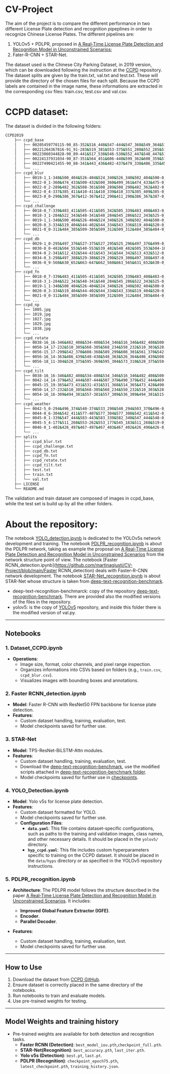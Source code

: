 # CV-Project

The aim of the project is to compare the different performance in two different License Plate detection and recognition pipeplines in order to recognize Chinese License Plates.
The different pipelines are:
1. YOLOv5 + PDLPR, proposed in [A Real‑Time License Plate Detection and Recognition Model in
Unconstrained Scenarios](https://www.mdpi.com/1424-8220/24/9/2791);
2. Fater-R-CNN + STAR-Net.

The dataset used is the Chinese City Parking Dataset, in 2019 version, which can be downloaded following the instruction at the [CCPD](https://github.com/detectRecog/CCPD) repository. 
The dataset splits are given by the train.txt, val.txt and test.txt. These will provide the directory of the chosen files for each split.
Because the CCPD labels are contained in the image name, these informations are extracted in the corresponding csv files: train.csv, test.csv and val.csv.

# CCPD dataset:
The dataset is divided in the following folders:
```bash
CCPD2019
    ├── ccpd_base
    │   ├── 00205459770115-90_85-352&516_448&547-444&547_368&549_364&517_440&515-0_0_22_10_26_29_24-128-7.jpg
    │   ├── 00221264367816-91_91-283&519_381&553-375&551_280&552_285&514_380&513-0_0_7_26_17_33_29-95-9.jpg
    │   ├── 00223060344828-90_89-441&517_538&546-530&552_447&548_447&512_530&516-0_0_13_16_33_30_33-148-14.jpg
    │   ├── 00224137931034-90_87-351&564_451&606-440&599_362&600_359&572_437&571-0_0_3_21_30_28_24-88-5.jpg
    │   ├── 00227490421455-90_88-341&443_436&482-437&479_338&486_335&452_434&445-0_0_9_33_33_29_28-128-12.jpg
    │   └── ...
    ├── ccpd_blur
    │   ├── 0019-1_1-340&500_404&526-404&524_340&526_340&502_404&500-0_0_11_26_25_28_17-66-3.jpg
    │   ├── 0022-0_1-360&474_433&500-432&500_360&499_361&474_433&475-0_0_20_24_26_27_10-143-5.jpg
    │   ├── 0022-0_2-289&482_362&508-361&508_289&508_290&482_362&482-0_0_3_11_31_25_33-94-7.jpg
    │   ├── 0022-0_4-337&385_411&410-411&410_339&410_337&385_409&385-0_0_13_24_9_31_30-74-6.jpg
    │   ├── 0023-0_0-290&386_367&412-367&412_290&411_290&386_367&387-0_0_23_26_5_31_24-69-2.jpg
    │   └── ...
    ├── ccpd_challenge
    │   ├── 0018-0_7-339&483_411&505-411&505_342&505_339&483_408&483-0_0_16_9_27_27_27-82-8.jpg
    │   ├── 0018-3_1-284&522_343&548-341&548_284&545_286&522_343&525-0_0_18_31_29_32_8-74-14.jpg
    │   ├── 0019-1_1-340&500_404&526-404&524_340&526_340&502_404&500-0_0_11_26_25_28_17-66-3.jpg
    │   ├── 0020-0_3-334&519_404&544-402&544_334&543_336&519_404&520-0_0_8_33_17_24_32-55-14.jpg
    │   ├── 0021-0_0-312&484_385&509-385&509_312&509_312&484_385&484-0_0_13_25_4_24_32-66-19.jpg
    │   └── ...
    ├── ccpd_db
    │   ├── 0029-1_0-295&497_376&527-375&527_295&525_296&497_376&499-0_0_18_33_23_32_32-197-25.jpg
    │   ├── 0030-0_0-482&504_553&540-553&539_482&540_482&505_553&504-10_6_25_15_32_29_31-43-19.jpg
    │   ├── 0034-0_2-341&512_432&544-431&543_341&544_342&513_432&512-0_0_30_33_32_16_30-199-5.jpg
    │   ├── 0034-0_3-298&497_388&529-386&529_298&529_300&497_388&497-0_0_6_25_27_24_23-39-6.jpg
    │   ├── 0036-0_9-560&630_652&663-647&662_560&663_565&631_652&630-0_0_29_32_20_26_27-38-4.jpg
    │   └── ...
    ├── ccpd_fn
    │   ├── 0018-0_7-339&483_411&505-411&505_342&505_339&483_408&483-0_0_16_9_27_27_27-82-8.jpg
    │   ├── 0018-3_1-284&522_343&548-341&548_284&545_286&522_343&525-0_0_18_31_29_32_8-74-14.jpg
    │   ├── 0019-1_1-340&500_404&526-404&524_340&526_340&502_404&500-0_0_11_26_25_28_17-66-3.jpg
    │   ├── 0020-0_3-334&519_404&544-402&544_334&543_336&519_404&520-0_0_8_33_17_24_32-55-14.jpg
    │   ├── 0021-0_0-312&484_385&509-385&509_312&509_312&484_385&484-0_0_13_25_4_24_32-66-19.jpg
    │   └── ...
    ├── ccpd_np
    │   ├── 1005.jpg
    │   ├── 1019.jpg
    │   ├── 1027.jpg
    │   ├── 1029.jpg
    │   ├── 1038.jpg
    │   └── ...
    ├── ccpd_rotate
    │   ├── 0038-16_16-346&482_408&534-408&534_346&516_346&482_408&500-0_0_4_11_31_27_31-63-30.jpg
    │   ├── 0050-14_17-232&510_305&568-305&568_234&550_232&510_303&528-0_0_20_3_27_27_24-87-4.jpg
    │   ├── 0056-15_17-299&542_370&608-368&589_299&608_301&561_370&542-0_0_31_8_27_27_33-39-27.jpg
    │   ├── 0056-16_14-363&486_439&548-438&548_363&526_364&486_439&508-0_0_4_0_25_30_29-137-11.jpg
    │   ├── 0056-18_11-304&528_375&595-369&595_304&573_310&528_375&550-0_0_21_28_26_27_15-91-26.jpg
    │   └── ...
    ├── ccpd_tilt
    │   ├── 0038-16_16-346&482_408&534-408&534_346&516_346&482_408&500-0_0_4_11_31_27_31-63-30.jpg
    │   ├── 0042-14_14-379&452_444&507-444&507_379&490_379&452_444&469-0_0_23_32_32_30_26-65-15.jpg
    │   ├── 0045-15_19-365&473_431&531-431&531_368&514_365&473_428&490-0_11_10_33_33_30_31-69-25.jpg
    │   ├── 0050-14_17-232&510_305&568-305&568_234&550_232&510_303&528-0_0_20_3_27_27_24-87-4.jpg
    │   ├── 0054-16_16-309&494_381&557-381&557_309&536_309&494_381&515-0_0_2_0_24_33_32-104-11.jpg
    │   └── ...
    ├── ccpd_weather
    │   ├── 0042-5_0-294&496_374&540-374&533_298&540_294&503_370&496-0_0_3_25_27_24_20-92-5.jpg
    │   ├── 0044-0_6-304&542_411&577-407&577_304&577_308&542_411&542-0_0_18_17_26_30_31-63-8.jpg
    │   ├── 0045-0_1-339&547_444&583-443&583_339&582_340&547_444&548-0_11_23_28_32_32_26-54-16.jpg
    │   ├── 0045-5_4-177&511_268&553-262&553_177&545_183&511_268&519-0_0_19_3_24_26_32-71-15.jpg
    │   ├── 0046-0_1-402&426_497&467-497&467_403&467_402&426_496&426-0_15_10_26_26_26_13-129-17.jpg
    │   └── ...
    ├── splits
    │   ├── ccpd_blur.txt
    │   ├── ccpd_challenge.txt
    │   ├── ccpd_db.txt
    │   ├── ccpd_fn.txt
    │   ├── ccpd_rotate.txt
    │   ├── ccpd_tilt.txt
    │   ├── test.txt
    │   ├── train.txt
    │   └── val.txt
    ├── LICENSE
    └── README.md
```
The validation and train dataset are composed of images in ccpd_base, while the test set is build up by all the other folders.

# About the repository:
The notebook [YOLO_detection.ipynb](https://github.com/martinagiusti/CV-Project/blob/main/YOLO_detection.ipynb) is dedicated to the YOLOv5s network development and training.
The notebook [PDLPR_recognition.ipynb](https://github.com/martinagiusti/CV-Project/blob/main/PDLPR_recognition.ipynb) is about the PDLPR network, taking as example the proposal on [A Real‑Time License Plate Detection and Recognition Model in
Unconstrained Scenarios](https://www.mdpi.com/1424-8220/24/9/2791) from the network structure point of view.
The notebook [Faster RCNN_detection.ipynb](https://github.com/martinagiusti/CV-Project/blob/main/Faster RCNN_detection) deals with Faster-R-CNN network development.
The notebook [STAR-Net_recognition.ipynb](https://github.com/martinagiusti/CV-Project/blob/main/STAR-Net_recognition.ipynb) is about STAR-Net whose structure is taken from [deep-text-recognition-benchmark](https://github.com/clovaai/deep-text-recognition-benchmark).

- deep-text-recognition-benchmarck: copy of the repository [deep-text-recognition-benchmark](https://github.com/clovaai/deep-text-recognition-benchmark). There are provided also the modified versions of the files in the repository.
- yolov5: is the copy of [YOLOv5](https://github.com/ultralytics/yolov5) repository, and inside this folder there is the modified version of val.py.

---

## Notebooks

### 1. **Dataset_CCPD.ipynb**
- **Operations**: 
  - Image size, format, color channels, and pixel range inspection.
  - Organizes informations into CSVs based on folders (e.g., `train.csv`, `ccpd_blur.csv`).
  - Visualizes images with bounding boxes and annotations.

### 2. **Faster RCNN_detection.ipynb**
- **Model**: Faster R-CNN with ResNet50 FPN backbone for license plate detection.
- **Features**: 
  - Custom dataset handling, training, evaluation, test.
  - Model checkpoints saved for further use.

### 3. **STAR-Net**
- **Model**: TPS-ResNet-BiLSTM-Attn modules.
- **Features**:
  - Custom dataset handling, training, evaluation, test.
  - Download the [deep-text-recognition-benchmark](https://github.com/clovaai/deep-text-recognition-benchmark), use the modified scripts attached in [deep-text-recognition-benchmark folder](https://github.com/martinagiusti/CV-Project/tree/main/deep_text_recognition_benchmark).
  - Model checkpoints saved for further use in [checkpoints](https://github.com/martinagiusti/CV-Project/tree/main/checkpoints).

### 4. **YOLO_Detection.ipynb**
- **Model**: Yolo v5s for license plate detection.
- **Features**:
  - Custom dataset formatted for YOLO.
  - Model checkpoints saved for further use.
  - **Configuration Files**:
    - **`data.yaml`**: This file contains dataset-specific configurations, such as paths to the training and validation images, class names, and other necessary details. It should be placed in the `yolov5/` directory.
    - **`hyp_ccpd.yaml`**: This file includes custom hyperparameters specific to training on the CCPD dataset. It should be placed in the `data/hyps` directory or as specified in the YOLOv5 repository instructions.


### 5. **PDLPR_recognition.ipynb**
- **Architecture**: The PDLPR model follows the structure described in the paper [A Real‑Time License Plate Detection and Recognition Model in
Unconstrained Scenarios](https://www.mdpi.com/1424-8220/24/9/2791). It includes:
  - **Improved Global Feature Extractor (IGFE)**.
  - **Encoder**.
  - **Parallel Decoder**.

- **Features**:
  - Custom dataset handling, training, evaluation, test.
  - Model checkpoints saved for further use.

---

## How to Use
1. Download the dataset from [CCPD GitHub](https://github.com/detectRecog/CCPD).
2. Ensure dataset is correctly placed in the same directory of the notebooks.
3. Run notebooks to train and evaluate models.
4. Use pre-trained weights for testing.

---

## Model Weights and training history
- Pre-trained weights are available for both detection and recognition tasks.
  - **Faster RCNN (Detection)**: `best_model_iou.pth`,`checkpoint_full.pth`.
  - **STAR-Net(Recognition)**: `best_accuracy.pth`, `last_iter.pth`.
  - **Yolo v5s (Detection)**: `best.pt`, `last.pt`.
  - **PDLPR (Recognition)**: `checkpoint_epoch75.pth`, `latest_checkpoint.pth`, `training_history.json`.




